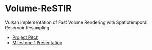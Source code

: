 # Volume-ReSTIR
Vulkan implementation of Fast Volume Rendering with Spatiotemporal Reservoir Resampling.

- [Project Pitch](https://github.com/TheSmokeyGuys/Volume-ReSTIR-Vulkan/blob/main/docs/CIS%20565%20Final%20project%20pitch.pdf)
- [Milestone 1 Presentation](https://github.com/TheSmokeyGuys/Volume-ReSTIR-Vulkan/blob/UserRYang-patch-1/docs/CIS%20565%20Milestone1.pdf)
